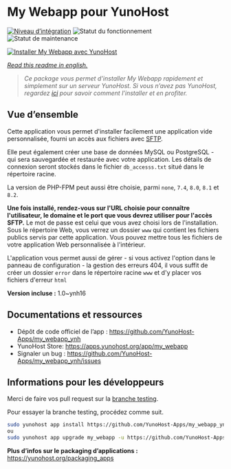 <!--
N.B.: This README was automatically generated by https://github.com/YunoHost/apps/tree/master/tools/README-generator
It shall NOT be edited by hand.
-->

# My Webapp pour YunoHost

[![Niveau d’intégration](https://dash.yunohost.org/integration/my_webapp.svg)](https://dash.yunohost.org/appci/app/my_webapp) ![Statut du fonctionnement](https://ci-apps.yunohost.org/ci/badges/my_webapp.status.svg) ![Statut de maintenance](https://ci-apps.yunohost.org/ci/badges/my_webapp.maintain.svg)

[![Installer My Webapp avec YunoHost](https://install-app.yunohost.org/install-with-yunohost.svg)](https://install-app.yunohost.org/?app=my_webapp)

*[Read this readme in english.](./README.md)*

> *Ce package vous permet d’installer My Webapp rapidement et simplement sur un serveur YunoHost.
Si vous n’avez pas YunoHost, regardez [ici](https://yunohost.org/#/install) pour savoir comment l’installer et en profiter.*

## Vue d’ensemble

Cette application vous permet d'installer facilement une application vide personnalisée, fourni un accès aux fichiers avec [SFTP](https://yunohost.org/fr/filezilla).

Elle peut également créer une base de données MySQL ou PostgreSQL - qui sera sauvegardée et restaurée avec votre application. Les détails de connexion seront stockés dans le fichier `db_accesss.txt` situé dans le répertoire racine.

La version de PHP-FPM peut aussi être choisie, parmi `none`, `7.4`, `8.0`, `8.1` et `8.2`.

**Une fois installé, rendez-vous sur l'URL choisie pour connaître l'utilisateur, le domaine et le port que vous devrez utiliser pour l'accès SFTP.** Le mot de passe est celui que vous avez choisi lors de l'installation. Sous le répertoire Web, vous verrez un dossier `www` qui contient les fichiers publics servis par cette application. Vous pouvez mettre tous les fichiers de votre application Web personnalisée à l'intérieur.

L'application vous permet aussi de gérer - si vous activez l'option dans le panneau de configuration - la gestion des erreurs 404, il vous suffit de créer un dossier `error` dans le répertoire racine `www` et d'y placer vos fichiers d'erreur `html` 

**Version incluse :** 1.0~ynh16
## Documentations et ressources

* Dépôt de code officiel de l’app : <https://github.com/YunoHost-Apps/my_webapp_ynh>
* YunoHost Store: <https://apps.yunohost.org/app/my_webapp>
* Signaler un bug : <https://github.com/YunoHost-Apps/my_webapp_ynh/issues>

## Informations pour les développeurs

Merci de faire vos pull request sur la [branche testing](https://github.com/YunoHost-Apps/my_webapp_ynh/tree/testing).

Pour essayer la branche testing, procédez comme suit.

``` bash
sudo yunohost app install https://github.com/YunoHost-Apps/my_webapp_ynh/tree/testing --debug
ou
sudo yunohost app upgrade my_webapp -u https://github.com/YunoHost-Apps/my_webapp_ynh/tree/testing --debug
```

**Plus d’infos sur le packaging d’applications :** <https://yunohost.org/packaging_apps>